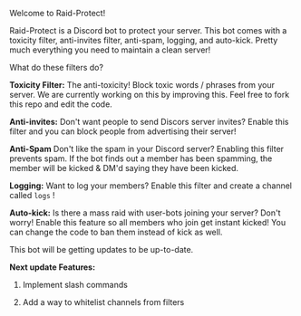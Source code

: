 Welcome to Raid-Protect!

Raid-Protect is a Discord bot to protect your server. This bot comes with a toxicity filter, anti-invites filter, anti-spam, logging, and auto-kick. Pretty much everything you need to maintain a clean server!

What do these filters do?

**Toxicity Filter:** The anti-toxicity! Block toxic words / phrases from your server. We are currently working on this by improving this. Feel free to fork this repo and edit the code.

**Anti-invites:** Don't want people to send Discors server invites? Enable this filter and you can block people from advertising their server!

**Anti-Spam** Don't like the spam in your Discord server? Enabling this filter prevents spam. If the bot finds out a member has been spamming, the member will be kicked & DM'd saying they have been kicked.

**Logging:** Want to log your members? Enable this filter and create a channel called `logs` !

**Auto-kick:** Is there a mass raid with user-bots joining your server? Don't worry! Enable this feature so all members who join get instant kicked! You can change the code to ban them instead of kick as well.


This bot will be getting updates to be up-to-date.


**Next update Features:**

1. Implement slash commands

2. Add a way to whitelist channels from filters